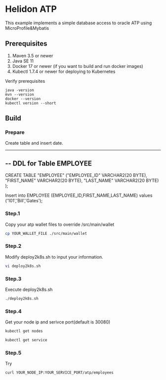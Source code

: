 # Helidon ATP

This example implements a simple database access to oracle ATP using MicroProfile&Mybatis

## Prerequisites

1. Maven 3.5 or newer
2. Java SE 11
3. Docker 17 or newer (if you want to build and run docker images)
4. Kubectl 1.7.4 or newer for deploying to Kubernetes

Verify prerequisites
```
java -version
mvn --version
docker --version
kubectl version --short
```

## Build

### Prepare
Create table and insert date.

--------------------------------------------------------
--  DDL for Table EMPLOYEE
--------------------------------------------------------
CREATE TABLE "EMPLOYEE" 
   ("EMPLOYEE_ID" VARCHAR2(20 BYTE), 
	"FIRST_NAME" VARCHAR2(20 BYTE), 
	"LAST_NAME" VARCHAR2(20 BYTE)
   );

Insert into EMPLOYEE (EMPLOYEE_ID,FIRST_NAME,LAST_NAME) values ('101','Bill','Gates');

### Step.1 
Copy your atp wallet files to override /src/main/wallet

```sh
cp YOUR_WALLET_FILE ./src/main/wallet
```

### Step.2
Modify deploy2k8s.sh to input your information.

```sh
vi deploy2k8s.sh
```

### Step.3
Execute deploy2k8s.sh

```sh
./deploy2k8s.sh
```

### Step.4
Get your node ip and serivce port(default is 30080)

```sh
kubectl get nodes
```

```sh
kubectl get service
```

### Step.5
Try

```
curl YOUR_NODE_IP:YOUR_SERVICE_PORT/atp/employees
```
